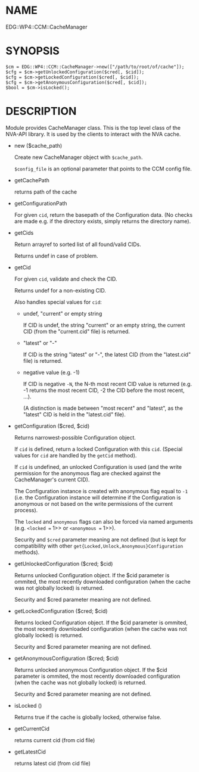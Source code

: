 # NAME

EDG::WP4::CCM::CacheManager

# SYNOPSIS

    $cm = EDG::WP4::CCM::CacheManager->new(["/path/to/root/of/cache"]);
    $cfg = $cm->getUnlockedConfiguration($cred[, $cid]);
    $cfg = $cm->getLockedConfiguration($cred[, $cid]);
    $cfg = $cm->getAnonymousConfiguration($cred[, $cid]);
    $bool = $cm->isLocked();

# DESCRIPTION

Module provides CacheManager class. This is the top level class
of the NVA-API library. It is used by the clients to interact with
the NVA cache.

- new ($cache\_path)

    Create new CacheManager object with `$cache_path`.

    `$config_file` is an optional parameter that points
    to the CCM config file.

- getCachePath

    returns path of the cache

- getConfigurationPath

    For given `cid`, return the basepath of the Configuration data.
    (No checks are made e.g. if the directory exists,
    simply returns the directory name).

- getCids

    Return arrayref to sorted list of all found/valid CIDs.

    Returns undef in case of problem.

- getCid

    For given `cid`, validate and check the CID.

    Returns undef for a non-existing CID.

    Also handles special values for `cid`:

    - undef, "current" or empty string

        If CID is undef, the string "current" or an empty string, the current CID
        (from the "current.cid" file) is returned.

    - "latest" or "-"

        If CID is the string "latest" or "-", the latest CID
        (from the "latest.cid" file) is returned.

    - negative value (e.g. -1)

        If CID is negative `-N`, the N-th most recent CID value is returned
        (e.g. -1 returns the most recent CID, -2 the CID before the most recent, ...).

        (A distinction is made between "most recent" and "latest", as the "latest" CID
        is held in the "latest.cid" file).

- getConfiguration ($cred, $cid)

    Returns narrowest-possible Configuration object.

    If `cid` is defined, return a locked Configuration with this `cid`.
    (Special values for `cid` are handled by the `getCid` method).

    If `cid` is undefined, an unlocked Configuration is used (and the write permission
    for the anonymous flag are checked against the CacheManager's current CID).

    The Configuration instance is created with anonymous flag equal to `-1`
    (i.e. the Configuration instance will determine if the Configuration
    is anonymous or not based on the write permissions of the current process).

    The `locked` and `anonymous` flags can also be forced via named arguments (e.g.
    `<locked =` 1>> or `<anonymous =` 1>>).

    Security and `$cred` parameter meaning are not defined
    (but is kept for compatibility with other
    `get{Locked,Unlock,Anonymous}Configuration` methods).

- getUnlockedConfiguration ($cred; $cid)

    Returns unlocked Configuration object. If the $cid parameter is
    ommited, the most recently downloaded configuration (when the cache
    was not globally locked) is returned.

    Security and $cred parameter meaning are not defined.

- getLockedConfiguration ($cred; $cid)

    Returns locked Configuration object. If the $cid parameter is
    ommited, the most recently downloaded configuration (when the cache
    was not globally locked) is returned.

    Security and $cred parameter meaning are not defined.

- getAnonymousConfiguration ($cred; $cid)

    Returns unlocked anonymous Configuration object.
    If the $cid parameter is ommited, the most recently
    downloaded configuration (when the cache
    was not globally locked) is returned.

    Security and $cred parameter meaning are not defined.

- isLocked ()

    Returns true if the cache is globally locked, otherwise false.

- getCurrentCid

    returns current cid (from cid file)

- getLatestCid

    returns latest cid (from cid file)
